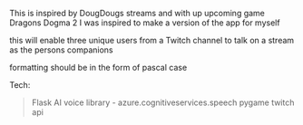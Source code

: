 This is inspired by DougDougs streams and with up upcoming game Dragons Dogma 2 I was inspired to make a version of the app for myself 

this will enable three unique users from a Twitch channel to talk on a stream as the persons companions 



formatting should be in the form of pascal case

Tech:
> Flask 
> AI voice library - azure.cognitiveservices.speech
> pygame
> twitch api
 
